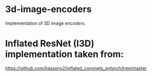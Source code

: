 # 3d-image-encoders
Implementation of 3D image encoders.

# Inflated ResNet (I3D) implementation taken from:
https://github.com/hassony2/inflated_convnets_pytorch/tree/master
